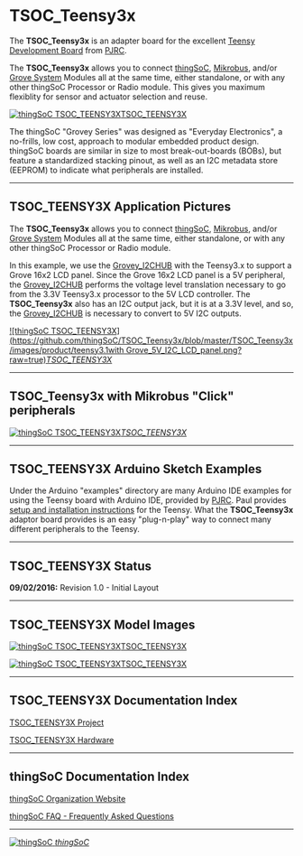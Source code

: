 # TSOC_Teensy3x

The **TSOC_Teensy3x** is an adapter board for the excellent [Teensy Development Board](https://www.pjrc.com/teensy/) from [PJRC](https://www.pjrc.com/).

The **TSOC_Teensy3x** allows you to connect [thingSoC](http://thingsoc.github.io/), [Mikrobus](http://www.mikroe.com/mikrobus/), 
and/or [Grove System](http://www.seeedstudio.com/blog/2016/03/09/tutorial-intro-to-grove-connectors-for-arduinoraspberry-pi-projects/) 
Modules all at the same time, either standalone, or with any other thingSoC Processor or Radio module.
This gives you maximum flexiblity for sensor and actuator selection and reuse. 

[![thingSoC TSOC_TEENSY3X](https://github.com/thingSoC/TSOC_Teensy3x/blob/master/TSOC_Teensy3x/images/product/TSOC_Teensy3x.png?raw=true)TSOC_TEENSY3X](https://github.com/thingSoC/TSOC_TEENSY3X)

The thingSoC "Grovey Series" was designed as "Everyday Electronics", a no-frills, low cost, approach to modular embedded product design.
thingSoC boards are similar in size to most break-out-boards (BOBs), but feature a standardized stacking pinout, as well as an I2C metadata store (EEPROM)
to indicate what peripherals are installed.

---------------------------------------

## TSOC_TEENSY3X Application Pictures

The **TSOC_Teensy3x** allows you to connect [thingSoC](http://thingsoc.github.io/), [Mikrobus](http://www.mikroe.com/mikrobus/), 
and/or [Grove System](http://www.seeedstudio.com/blog/2016/03/09/tutorial-intro-to-grove-connectors-for-arduinoraspberry-pi-projects/) 
Modules all at the same time, either standalone, or with any other thingSoC Processor or Radio module.

In this example, we use the [Grovey_I2CHUB](https://github.com/thingSoC/TSOC_GROVEY_I2CHUB) with the Teensy3.x to support a Grove 16x2 LCD panel.
Since the Grove 16x2 LCD panel is a 5V peripheral, the [Grovey_I2CHUB](https://github.com/thingSoC/TSOC_GROVEY_I2CHUB) performs the voltage level translation
necessary to go from the 3.3V Teensy3.x processor to the 5V LCD controller. The **TSOC_Teensy3x** also has an I2C output jack, but it is at a 3.3V level,
and so, the [Grovey_I2CHUB](https://github.com/thingSoC/TSOC_GROVEY_I2CHUB) is necessary to convert to 5V I2C outputs.

[![thingSoC TSOC_TEENSY3X](https://github.com/thingSoC/TSOC_Teensy3x/blob/master/TSOC_Teensy3x/images/product/teensy3.1with Grove_5V_I2C_LCD_panel.png?raw=true)*TSOC_TEENSY3X*](https://github.com/thingSoC/TSOC_TEENSY3X)

---------------------------------------

## TSOC_Teensy3x with Mikrobus "Click" peripherals


[![thingSoC TSOC_TEENSY3X](https://github.com/thingSoC/TSOC_Teensy3x/blob/master/TSOC_Teensy3x/images/product/TSOC_Teensy3x_with_Click.png?raw=true)*TSOC_TEENSY3X*](https://github.com/thingSoC/TSOC_TEENSY3X)


---------------------------------------

## TSOC_TEENSY3X Arduino Sketch Examples

Under the Arduino "examples" directory are many Arduino IDE examples for using the Teensy board with Arduino IDE,
provided by [PJRC](https://www.pjrc.com/). Paul provides [setup and installation instructions](https://www.pjrc.com/teensy/tutorial.html) for the Teensy.
What the **TSOC_Teensy3x** adaptor board provides is an easy "plug-n-play" way to connect many different peripherals to the Teensy.

---------------------------------------

## TSOC_TEENSY3X Status <a name="TSOC_TEENSY3X_status"/>

**09/02/2016:** 
Revision 1.0 - Initial Layout 


---------------------------------------
## TSOC_TEENSY3X Model Images


[![thingSoC TSOC_TEENSY3X](https://github.com/thingSoC/TSOC_Teensy3x/blob/master/TSOC_Teensy3x/images/TSOC_Teensy3x_top.png?raw=true)TSOC_TEENSY3X](https://github.com/thingSoC/TSOC_TEENSY3X)


[![thingSoC TSOC_TEENSY3X](https://github.com/thingSoC/TSOC_Teensy3x/blob/master/TSOC_Teensy3x/images/TSOC_Teensy3x_bot.png?raw=true)TSOC_TEENSY3X](https://github.com/thingSoC/TSOC_TEENSY3X)


---------------------------------------

## TSOC_TEENSY3X Documentation Index <a name="TSOC_TEENSY3X_documentation_index"/>

[TSOC_TEENSY3X Project](https://github.com/thingSoC/TSOC_Teensy3x)

[TSOC_TEENSY3X Hardware](https://github.com/thingSoC/TSOC_Teensy3x/tree/master/TSOC_Teensy3x/hardware)


---------------------------------------

## thingSoC Documentation Index <a name="thingSoC_documentation_index"/>

[thingSoC Organization Website](http://thingSoC.github.io)

[thingSoC FAQ - Frequently Asked Questions](http://thingsoc.github.io/support/faq.html)

---------------------------------------

[![thingSoC](http://thingsoc.github.io/img/projects/thingSoC/thingSoC_thumb.png?raw=true) 
*thingSoC*](http://thingsoc.github.io)
